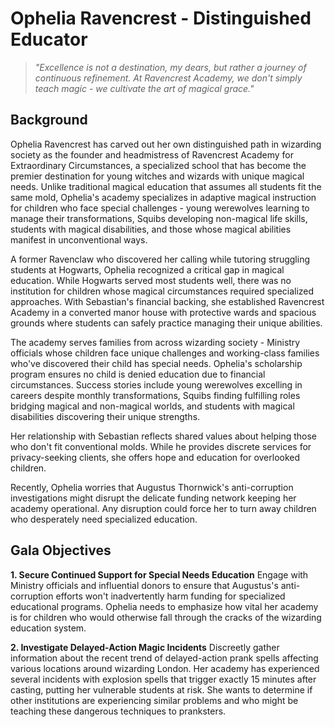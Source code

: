 # Ophelia Ravencrest - Distinguished Educator

> *"Excellence is not a destination, my dears, but rather a journey of continuous refinement. At Ravencrest Academy, we don't simply teach magic - we cultivate the art of magical grace."*

## Background

Ophelia Ravencrest has carved out her own distinguished path in wizarding society as the founder and headmistress of Ravencrest Academy for Extraordinary Circumstances, a specialized school that has become the premier destination for young witches and wizards with unique magical needs. Unlike traditional magical education that assumes all students fit the same mold, Ophelia's academy specializes in adaptive magical instruction for children who face special challenges - young werewolves learning to manage their transformations, Squibs developing non-magical life skills, students with magical disabilities, and those whose magical abilities manifest in unconventional ways.

A former Ravenclaw who discovered her calling while tutoring struggling students at Hogwarts, Ophelia recognized a critical gap in magical education. While Hogwarts served most students well, there was no institution for children whose magical circumstances required specialized approaches. With Sebastian's financial backing, she established Ravencrest Academy in a converted manor house with protective wards and spacious grounds where students can safely practice managing their unique abilities.

The academy serves families from across wizarding society - Ministry officials whose children face unique challenges and working-class families who've discovered their child has special needs. Ophelia's scholarship program ensures no child is denied education due to financial circumstances. Success stories include young werewolves excelling in careers despite monthly transformations, Squibs finding fulfilling roles bridging magical and non-magical worlds, and students with magical disabilities discovering their unique strengths.

Her relationship with Sebastian reflects shared values about helping those who don't fit conventional molds. While he provides discrete services for privacy-seeking clients, she offers hope and education for overlooked children.

Recently, Ophelia worries that Augustus Thornwick's anti-corruption investigations might disrupt the delicate funding network keeping her academy operational. Any disruption could force her to turn away children who desperately need specialized education.

## Gala Objectives

**1. Secure Continued Support for Special Needs Education**
Engage with Ministry officials and influential donors to ensure that Augustus's anti-corruption efforts won't inadvertently harm funding for specialized educational programs. Ophelia needs to emphasize how vital her academy is for children who would otherwise fall through the cracks of the wizarding education system.

**2. Investigate Delayed-Action Magic Incidents**
Discreetly gather information about the recent trend of delayed-action prank spells affecting various locations around wizarding London. Her academy has experienced several incidents with explosion spells that trigger exactly 15 minutes after casting, putting her vulnerable students at risk. She wants to determine if other institutions are experiencing similar problems and who might be teaching these dangerous techniques to pranksters.
